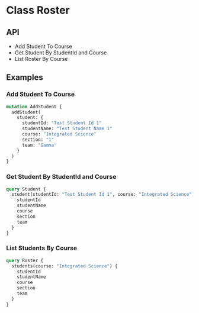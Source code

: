 # Class Roster

## API

* Add Student To Course
* Get Student By StudentId and Course
* List Roster By Course

## Examples

### Add Student To Course

```graphql
mutation AddStudent {
  addStudent(
    student: {
      studentId: "Test Student Id 1"
      studentName: "Test Student Name 1"
      course: "Integrated Science"
      section: "1"
      team: "Gamma"
    }
  )
}
```

### Get Student By StudentId and Course

```graphql
query Student {
  student(studentId: "Test Student Id 1", course: "Integrated Science") {
    studentId
    studentName
    course
    section
    team
  }
}
```

### List Students By Course

```graphql
query Roster {
  students(course: "Integrated Science") {
    studentId
    studentName
    course
    section
    team
  }
}
```
